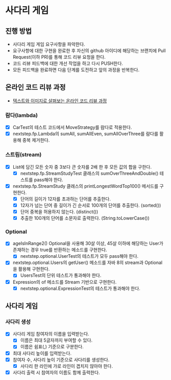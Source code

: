# 사다리 게임
## 진행 방법
* 사다리 게임 게임 요구사항을 파악한다.
* 요구사항에 대한 구현을 완료한 후 자신의 github 아이디에 해당하는 브랜치에 Pull Request(이하 PR)를 통해 코드 리뷰 요청을 한다.
* 코드 리뷰 피드백에 대한 개선 작업을 하고 다시 PUSH한다.
* 모든 피드백을 완료하면 다음 단계를 도전하고 앞의 과정을 반복한다.

## 온라인 코드 리뷰 과정
* [텍스트와 이미지로 살펴보는 온라인 코드 리뷰 과정](https://github.com/nextstep-step/nextstep-docs/tree/master/codereview)

### 람다(lambda)
- [X] CarTest의 테스트 코드에서 MoveStrategy를 람다로 적용한다.
- [X] nextstep.fp.Lambda의 sumAll, sumAllEven, sumAllOverThree를 람다를 활용해 중복 제거한다.

### 스트림(stream)
- [X] List에 담긴 모든 숫자 중 3보다 큰 숫자를 2배 한 후 모든 값의 합을 구한다.
    - [X] nextstep.fp.StreamStudyTest 클래스의 sumOverThreeAndDouble() 테스트를 pass해야 한다.
- [X] nextstep.fp.StreamStudy 클래스의 printLongestWordTop100() 메서드를 구현한다.
    - [X] 단어의 길이가 12자를 초과하는 단어를 추출한다.
    - [X] 12자가 넘는 단어 중 길이가 긴 순서로 100개의 단어를 추출한다. (sorted())
    - [X] 단어 중복을 허용하지 않는다. (distinct())
    - [X] 추출한 100개의 단어를 소문자로 출력한다. (String.toLowerCase())

### Optional
- [X] ageIsInRange2() Optional을 사용해 30살 이상, 45살 이하에 해당하는 User가 존재하는 경우 true를 반환하는 메소드를 구현한다.
    - [X] nextstep.optional.UserTest의 테스트가 모두 pass해야 한다.
- [X] nextstep.optional.Users의 getUser() 메소드를 자바 8의 stream과 Optional을 활용해 구현한다.
    - [X] UsersTest의 단위 테스트가 통과해야 한다.
- [X] Expression의 of 메소드를 Stream 기반으로 구현한다.
    - [X] nextstep.optional.ExpressionTest의 테스트가 통과해야 한다.

## 사다리 게임

### 사다리 생성
- [X] 사다리 게임 참여자의 이름을 입력받는다.
  - [X] 이름은 최대 5글자까지 부여할 수 있다.
  - [X] 이름은 쉼표(,) 기준으로 구분한다.
- [X] 최대 사다리 높이를 입력받는다.
- [X] 참여자 수, 사다리 높이 기준으로 사다리를 생성한다.
  - [X] 사다리 한 라인에 가로 라인이 겹치지 않아야 한다.
- [X] 사다리 출력 시 참여자의 이름도 함께 출력한다.